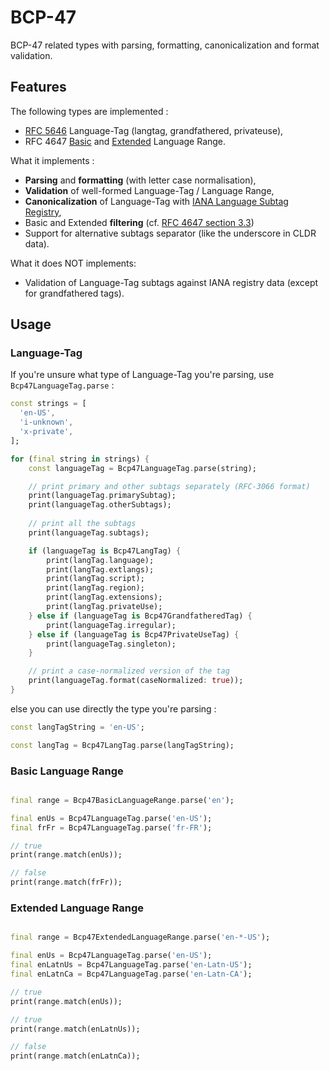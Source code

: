 # BCP-47

BCP-47 related types with parsing, formatting, canonicalization and format validation.

## Features

The following types are implemented :
- [RFC 5646](https://datatracker.ietf.org/doc/html/rfc5646) Language-Tag (langtag, grandfathered, privateuse), 
- RFC 4647 [Basic](https://datatracker.ietf.org/doc/html/rfc4647#section-2.1) and [Extended](https://datatracker.ietf.org/doc/html/rfc4647#section-2.2) Language Range.

What it implements : 
- **Parsing** and **formatting** (with letter case normalisation),
- **Validation** of well-formed Language-Tag / Language Range,
- **Canonicalization** of Language-Tag with [IANA Language Subtag Registry](https://www.iana.org/assignments/language-subtag-registry/language-subtag-registry),
- Basic and Extended **filtering** (cf. [RFC 4647 section 3.3](https://datatracker.ietf.org/doc/html/rfc4647#section-3.3))
- Support for alternative subtags separator (like the underscore in CLDR data).

What it does NOT implements:
- Validation of Language-Tag subtags against IANA registry data (except for grandfathered tags).

## Usage

### Language-Tag 

If you're unsure what type of Language-Tag you're parsing, use `Bcp47LanguageTag.parse` :

```dart
const strings = [
  'en-US',
  'i-unknown',
  'x-private',
];

for (final string in strings) {
    const languageTag = Bcp47LanguageTag.parse(string);

    // print primary and other subtags separately (RFC-3066 format)
    print(languageTag.primarySubtag);
    print(languageTag.otherSubtags);
    
    // print all the subtags
    print(languageTag.subtags);

    if (languageTag is Bcp47LangTag) {
        print(langTag.language);
        print(langTag.extlangs);
        print(langTag.script);
        print(langTag.region);
        print(langTag.extensions);
        print(langTag.privateUse);
    } else if (languageTag is Bcp47GrandfatheredTag) {
        print(languageTag.irregular);
    } else if (languageTag is Bcp47PrivateUseTag) {
        print(languageTag.singleton);
    }

    // print a case-normalized version of the tag
    print(languageTag.format(caseNormalized: true));
}
```

else you can use directly the type you're parsing :

```dart 
const langTagString = 'en-US';

const langTag = Bcp47LangTag.parse(langTagString);
```

### Basic Language Range

```dart

final range = Bcp47BasicLanguageRange.parse('en');

final enUs = Bcp47LanguageTag.parse('en-US');
final frFr = Bcp47LanguageTag.parse('fr-FR');

// true
print(range.match(enUs));

// false
print(range.match(frFr));
```

### Extended Language Range

```dart

final range = Bcp47ExtendedLanguageRange.parse('en-*-US');

final enUs = Bcp47LanguageTag.parse('en-US');
final enLatnUs = Bcp47LanguageTag.parse('en-Latn-US');
final enLatnCa = Bcp47LanguageTag.parse('en-Latn-CA');

// true
print(range.match(enUs));

// true
print(range.match(enLatnUs));

// false
print(range.match(enLatnCa));
```


